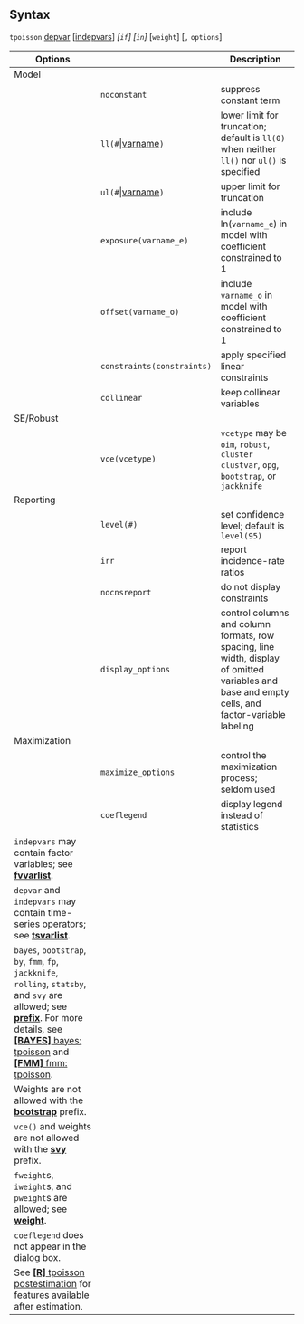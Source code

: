 ## Syntax

`tpoisson`
[depvar](http://www.stata.com/help.cgi?depvar)
\[[indepvars](http://www.stata.com/help.cgi?indepvars)\]
_\[`if`\] \[`in`\]_ \[`weight`\] \[`,`
`options`\]

| Options                                                                                                                                                                                                                                                                                                                                                                                                                                                         |                                                                                          | Description                                                                                                                                      |
|-----------------------------------------------------------------------------------------------------------------------------------------------------------------------------------------------------------------------------------------------------------------------------------------------------------------------------------------------------------------------------------------------------------------------------------------------------------------|------------------------------------------------------------------------------------------|--------------------------------------------------------------------------------------------------------------------------------------------------|
| Model                                                                                                                                                                                                                                                                                                                                                                                                                                                           |                                                                                          |                                                                                                                                                  |
|                                                                                                                                                                                                                                                                                                                                                                                                                                                                 | `noconstant`                                                                             | suppress constant term                                                                                                                           |
|                                                                                                                                                                                                                                                                                                                                                                                                                                                                 | `ll(#`\|[varname](http://www.stata.com/help.cgi?varname)`)` | lower limit for truncation; default is `ll(0)` when neither `ll()` nor `ul()` is specified                                                       |
|                                                                                                                                                                                                                                                                                                                                                                                                                                                                 | `ul(#`\|[varname](http://www.stata.com/help.cgi?varname)`)` | upper limit for truncation                                                                                                                       |
|                                                                                                                                                                                                                                                                                                                                                                                                                                                                 | `exposure(varname_e)`                                                                    | include ln(`varname_e`) in model with coefficient constrained to 1                                                                               |
|                                                                                                                                                                                                                                                                                                                                                                                                                                                                 | `offset(varname_o)`                                                                      | include `varname_o` in model with coefficient constrained to 1                                                                                   |
|                                                                                                                                                                                                                                                                                                                                                                                                                                                                 | `constraints(constraints)`                                                           | apply specified linear constraints                                                                                                               |
|                                                                                                                                                                                                                                                                                                                                                                                                                                                                 | `collinear`                                                                              | keep collinear variables                                                                                                                         |
| SE/Robust                                                                                                                                                                                                                                                                                                                                                                                                                                                       |                                                                                          |                                                                                                                                                  |
|                                                                                                                                                                                                                                                                                                                                                                                                                                                                 | `vce(vcetype)`                                                                           | `vcetype` may be `oim`, `robust`, `cluster clustvar`, `opg`, `bootstrap`, or `jackknife`                                                       |
| Reporting                                                                                                                                                                                                                                                                                                                                                                                                                                                       |                                                                                          |                                                                                                                                                  |
|                                                                                                                                                                                                                                                                                                                                                                                                                                                                 | `level(#)`                                                                               | set confidence level; default is `level(95)`                                                                                                     |
|                                                                                                                                                                                                                                                                                                                                                                                                                                                                 | `irr`                                                                                    | report incidence-rate ratios                                                                                                                     |
|                                                                                                                                                                                                                                                                                                                                                                                                                                                                 | `nocnsreport`                                                                            | do not display constraints                                                                                                                       |
|                                                                                                                                                                                                                                                                                                                                                                                                                                                                 | `display_options`                                                                        | control columns and column formats, row spacing, line width, display of omitted variables and base and empty cells, and factor-variable labeling |
| Maximization                                                                                                                                                                                                                                                                                                                                                                                                                                                    |                                                                                          |                                                                                                                                                  |
|                                                                                                                                                                                                                                                                                                                                                                                                                                                                 | `maximize_options`                                                                       | control the maximization process; seldom used                                                                                                    |
|                                                                                                                                                                                                                                                                                                                                                                                                                                                                 | `coeflegend`                                                                             | display legend instead of statistics                                                                                                             |
| `indepvars` may contain factor variables; see [<strong>fvvarlist</strong>](http://www.stata.com/help.cgi?fvvarlist).                                                                                                                                                                                                                                                                                                                 |                                                                                          |                                                                                                                                                  |
| `depvar` and `indepvars` may contain time-series operators; see [<strong>tsvarlist</strong>](http://www.stata.com/help.cgi?tsvarlist).                                                                                                                                                                                                                                                                                               |                                                                                          |                                                                                                                                                  |
| `bayes`, `bootstrap`, `by`, `fmm`, `fp`, `jackknife`, `rolling`, `statsby`, and `svy` are allowed; see [<strong>prefix</strong>](http://www.stata.com/help.cgi?prefix). For more details, see [<strong>[BAYES]</strong> bayes: tpoisson](http://www.stata.com/help.cgi?bayes_tpoisson) and [<strong>[FMM]</strong> fmm: tpoisson](http://www.stata.com/help.cgi?fmm_tpoisson). |                                                                                          |                                                                                                                                                  |
| Weights are not allowed with the [<strong>bootstrap</strong>](http://www.stata.com/help.cgi?bootstrap) prefix.                                                                                                                                                                                                                                                                                                                       |                                                                                          |                                                                                                                                                  |
| `vce()` and weights are not allowed with the [<strong>svy</strong>](http://www.stata.com/help.cgi?svy) prefix.                                                                                                                                                                                                                                                                                                                       |                                                                                          |                                                                                                                                                  |
| `fweight`s, `iweight`s, and `pweight`s are allowed; see [<strong>weight</strong>](http://www.stata.com/help.cgi?weight).                                                                                                                                                                                                                                                                                                             |                                                                                          |                                                                                                                                                  |
| `coeflegend` does not appear in the dialog box.                                                                                                                                                                                                                                                                                                                                                                                                                 |                                                                                          |                                                                                                                                                  |
| See [<strong>[R]</strong> tpoisson postestimation](http://www.stata.com/help.cgi?tpoisson_postestimation) for features available after estimation.                                                                                                                                                                                                                                                                                   |                                                                                          |                                                                                                                                                  |

